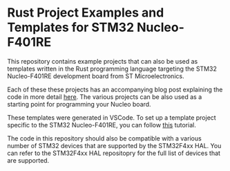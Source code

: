 # Rust Project Examples and Templates for STM32 Nucleo-F401RE

This repository contains example projects that can also be used as templates written in the Rust programming language targeting the STM32 Nucleo-F401RE development board from ST Microelectronics.

Each of these these projects has an accompanying blog post explaining the code in more detail [here](https://apollolabsblog.hashnode.dev/). The various projects can be also used as a starting point for programming your Nucleo board.

These templates were generated in VSCode. To set up a template project specific to the STM32 Nucleo-F401RE, you can follow [this](https://apollolabs.notion.site/STM32F4xx-VSCode-Project-Setup-3cdea2ce79f34a08a1a7e3f987e992a7) tutorial.

The code in this repository should also be compatible with a various number of STM32 devices that are supported by the STM32F4xx HAL. You can refer to the STM32F4xx HAL repositopry for the full list of devices that are supported.
